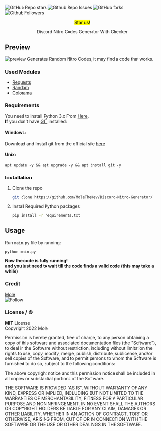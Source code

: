 ![GitHub Repo stars](https://img.shields.io/github/stars/MoleTheDev/Discord-Nitro-Generator?style=social)
![Github Repo Issues](https://img.shields.io/github/issues/MoleTheDev/Discord-Nitro-Generator)
![GitHub forks](https://img.shields.io/github/forks/MoleTheDev/Discord-Nitro-Generator?style=social)
![Github Followers](https://img.shields.io/github/followers/MoleTheDev?style=social)

<p align="center"><mark>Star us!</mark></p>

<p align="center">Discord Nitro Codes Generator With Checker</p>

## Preview

<img src="https://i.ibb.co/p28Ssm0/IMG-20220209-172438.jpg" alt="preview">
Generates Random Nitro Codes, it may find a code that works.

### Used Modules

* [Requests](https://github.com/psf/requests)
* [Random](https://docs.python.org/3/library/random.html)
* [Colorama](https://github.com/tartley/colorama)

### Requirements
You need to install Python 3.x From [Here](https://www.python.org).<br>
**If** you don't have [GIT](https://git-scm.com/) installed:
#### Windows:
Download and Install git from the official site [here](https://git-scm.com/download/win)

#### Unix:
```
apt update -y && apt upgrade -y && apt install git -y
```

### Installation
1. Clone the repo
   ```sh
   git clone https://github.com/MoleTheDev/Discord-Nitro-Generator/
   ```
2. Install Required Python packages
   ```sh
   pip install -r requirements.txt
   ```
## Usage
Run ```main.py``` file by running:
```
python main.py
```
**Now the code is fully running!<br>and you just need to wait till the code finds a valid code (this may take a while)**

### Credit
[Mole](https://github.com/MoleTheDev/)<br>
![Follow](https://img.shields.io/github/followers/MoleTheDev?style=social)

### License / ©️
**MIT** License<br>
Copyright 2022 Mole

Permission is hereby granted, free of charge, to any person obtaining a copy of this software and associated documentation files (the "Software"), to deal in the Software without restriction, including without limitation the rights to use, copy, modify, merge, publish, distribute, sublicense, and/or sell copies of the Software, and to permit persons to whom the Software is furnished to do so, subject to the following conditions:

The above copyright notice and this permission notice shall be included in all copies or substantial portions of the Software.

THE SOFTWARE IS PROVIDED "AS IS", WITHOUT WARRANTY OF ANY KIND, EXPRESS OR IMPLIED, INCLUDING BUT NOT LIMITED TO THE WARRANTIES OF MERCHANTABILITY, FITNESS FOR A PARTICULAR PURPOSE AND NONINFRINGEMENT. IN NO EVENT SHALL THE AUTHORS OR COPYRIGHT HOLDERS BE LIABLE FOR ANY CLAIM, DAMAGES OR OTHER LIABILITY, WHETHER IN AN ACTION OF CONTRACT, TORT OR OTHERWISE, ARISING FROM, OUT OF OR IN CONNECTION WITH THE SOFTWARE OR THE USE OR OTHER DEALINGS IN THE SOFTWARE.
